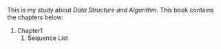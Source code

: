 This is my study about *Data Structure and Algorithm*. This book contains the chapters below:

1. Chapter1
   1. Sequence List

